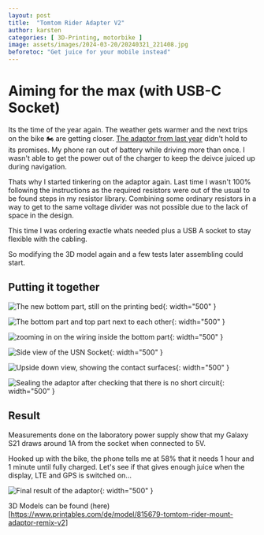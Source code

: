 ```yaml
---
layout: post
title:  "Tomtom Rider Adapter V2"
author: karsten
categories: [ 3D-Printing, motorbike ]
image: assets/images/2024-03-20/20240321_221408.jpg
beforetoc: "Get juice for your mobile instead"
---
```


# Aiming for the max (with USB-C Socket)

Its the time of the year again. The weather gets warmer and the next trips on the bike 🏍️ are getting closer. [The adaptor from last year](https://kateiren.github.io/tomtom-rider-adapter/) didn't hold to its promises. My phone ran out of battery while driving more than once.
I wasn't able to get the power out of the charger to keep the deivce juiced up during navigation.

Thats why I started tinkering on the adaptor again. Last time I wasn't 100% following the instructions as the required resistors were out of the usual to be found steps in my resistor library. Combining some ordinary resistors in a way to get to the same voltage divider was not possible due to the lack of space in the design. 

This time I was ordering exactle whats needed plus a USB A socket to stay flexible with the cabling.

So modifying the 3D model again and a few tests later assembling could start.

## Putting it together

![The new bottom part, still on the printing bed](20240321_150601.jpg "The new bottom part, still on the printing bed"){: width="500" }

![The bottom part and top part next to each other](20240321_221418-2.jpg){: width="500" }

![zooming in on the wiring inside the bottom part](20240321_221408-2.jpg){: width="500" }

![Side view of the USN Socket](20240322_091342-2.jpg){: width="500" }

![Upside down view, showing the contact surfaces](20240322_114911-2.jpg){: width="500" }

![Sealing the adaptor after checking that there is no short circuit](20240322_103716-2.jpg){: width="500" }


## Result

Measurements done on the laboratory power supply show that my Galaxy S21 draws around 1A from the socket when connected to 5V.

Hooked up with the bike, the phone tells me at 58% that it needs 1 hour and 1 minute until fully charged. Let's see if that gives enough juice when the display, LTE and GPS is switched on...

![Final result of the adaptor](20240322_125221.jpg){: width="500" }

3D Models can be found (here)[https://www.printables.com/de/model/815679-tomtom-rider-mount-adaptor-remix-v2]